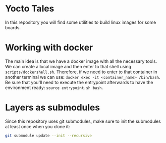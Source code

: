 # Yocto Tales

In this repository you will find some utilities to build linux images for some boards.

# Working with docker

The main idea is that we have a docker image with all the necessary tools.
We can create a local image and then enter to that shell using `scripts/dockershell.sh`.
Therefore, if we need to enter to that container in another terminal we can use: `docker exec -it <container_name> /bin/bash`. Be sure that you'll need to execute the entrypoint afterwards to have the environment ready: `source entrypoint.sh bash`.

# Layers as submodules

Since this repository uses git submodules, make sure to init the submodules at least once when you clone it:

```bash
git submodule update --init --recursive
```

